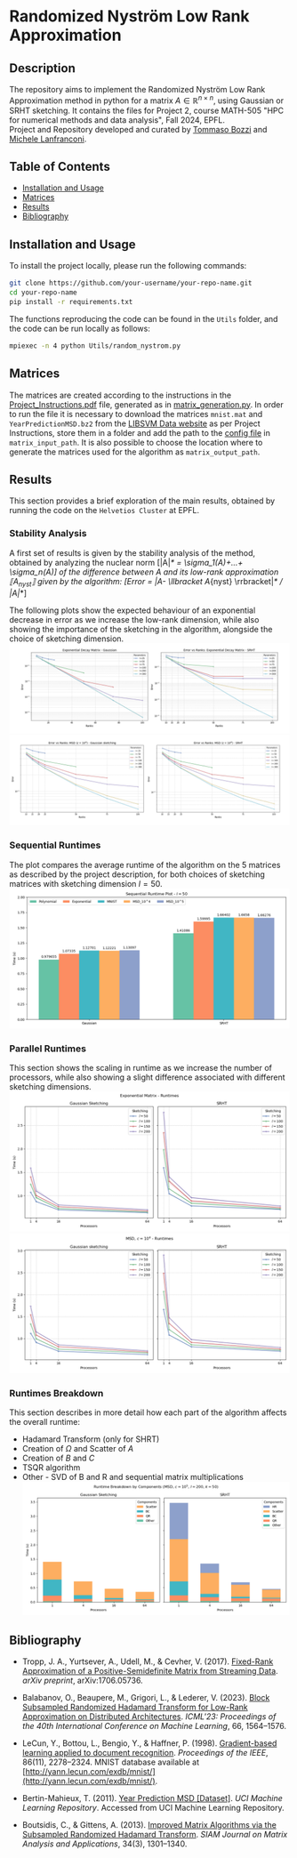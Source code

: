 # Randomized Nyström Low Rank Approximation

## Description

The repository aims to implement the Randomized Nyström Low Rank Approximation method in python for a matrix $A \in \mathbb{R}^{n\times n}$, using Gaussian or SRHT sketching. It contains the files for Project 2, course MATH-505 "HPC for numerical methods and data analysis", Fall 2024, EPFL.   
Project and Repository developed and curated by [Tommaso Bozzi](https://github.com/TomBoez) and [Michele Lanfranconi](https://github.com/MikyLanfra).

## Table of Contents

- [Installation and Usage](#installation-and-usage)
- [Matrices](#matrices)
- [Results](#results)
- [Bibliography](#bibliography)

## Installation and Usage

To install the project locally, please run the following commands:

```bash
git clone https://github.com/your-username/your-repo-name.git
cd your-repo-name
pip install -r requirements.txt
```

The functions reproducing the code can be found in the `Utils` folder, and the code can be run locally as follows:

```bash
mpiexec -n 4 python Utils/random_nystrom.py
```

## Matrices

The matrices are created according to the instructions in the [Project_Instructions.pdf](Project_Instructions.pdf) file, generated as in [matrix_generation.py](Utils/matrix_generation.py).
In order to run the file it is necessary to download the matrices `mnist.mat` and `YearPredictionMSD.bz2` from the [LIBSVM Data website](https://www.csie.ntu.edu.tw/~cjlin/libsvmtools/datasets/) as per Project Instructions, store them in a folder and add the path to the [config file](Utils/config.json) in `matrix_input_path`. It is also possible to choose the location where to generate the matrices used for the algorithm as `matrix_output_path`.


## Results

This section provides a brief exploration of the main results, obtained by running the code on the `Helvetios Cluster` at EPFL.

### Stability Analysis
A first set of results is given by the stability analysis of the method, obtained by analyzing the nuclear norm \[\|A\|_* = \sigma_1(A)+...+ \sigma_n(A)\] of the difference between $A$ and its low-rank approximation $\llbracket A_{nyst} \rrbracket$ given by the algorithm: \[Error = \|A- \llbracket A_{nyst} \rrbracket\|_* / \|A\|_*\]

The following plots show the expected behaviour of an exponential decrease in error as we increase the low-rank dimension, while also showing the importance of the sketching in the algorithm, alongside the choice of sketching dimension.
![My Image](Pictures/stability_exp.png)
![My Image](Pictures/stability_msd_104.png)

### Sequential Runtimes
The plot compares the average runtime of the algorithm on the 5 matrices as described by the project description, for both choices of sketching matrices with sketching dimension $l=50$.
![My Image](Pictures/sequential_runtimes_50.png)

### Parallel Runtimes
This section shows the scaling in runtime as we increase the number of processors, while also showing a slight difference associated with different sketching dimensions.
![My Image](Pictures/exp_matrix_runtimes.png)
![My Image](Pictures/MSD_104_runtimes.png)

### Runtimes Breakdown
This section describes in more detail how each part of the algorithm affects the overall runtime:
- Hadamard Transform (only for SHRT)
- Creation of $\Omega$ and Scatter of $A$
- Creation of $B$ and $C$
- TSQR algorithm
- Other - SVD of B and R and sequential matrix multiplications
![My Image](Pictures/MSD_105_runtime_breakdown.png)


## Bibliography

- Tropp, J. A., Yurtsever, A., Udell, M., & Cevher, V. (2017). [Fixed-Rank Approximation of a Positive-Semidefinite Matrix from Streaming Data](https://arxiv.org/abs/1706.05736). *arXiv preprint*, arXiv:1706.05736.

- Balabanov, O., Beaupere, M., Grigori, L., & Lederer, V. (2023). [Block Subsampled Randomized Hadamard Transform for Low-Rank Approximation on Distributed Architectures](https://arxiv.org/abs/2210.11295). *ICML'23: Proceedings of the 40th International Conference on Machine Learning*, 66, 1564–1576.

- LeCun, Y., Bottou, L., Bengio, Y., & Haffner, P. (1998). [Gradient-based learning applied to document recognition](https://ieeexplore.ieee.org/document/726791). *Proceedings of the IEEE*, 86(11), 2278–2324. MNIST database available at [http://yann.lecun.com/exdb/mnist/](http://yann.lecun.com/exdb/mnist/).

- Bertin-Mahieux, T. (2011). [Year Prediction MSD [Dataset]](https://doi.org/10.24432/C50K61). *UCI Machine Learning Repository*. Accessed from UCI Machine Learning Repository.

- Boutsidis, C., & Gittens, A. (2013). [Improved Matrix Algorithms via the Subsampled Randomized Hadamard Transform](https://doi.org/10.1137/120874540). *SIAM Journal on Matrix Analysis and Applications*, 34(3), 1301–1340.
